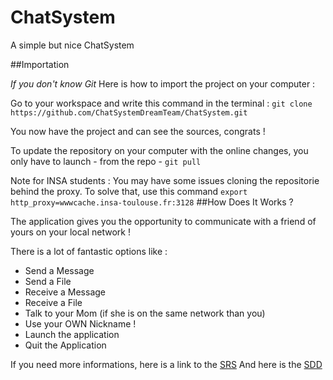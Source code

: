 ChatSystem
==========

A simple but nice ChatSystem

##Importation

*If you don't know Git* Here is how to import the project on your computer :

Go to your workspace and write this command in the terminal : `git clone https://github.com/ChatSystemDreamTeam/ChatSystem.git`

You now have the project and can see the sources, congrats !

To update the repository on your computer with the online changes, you only have to launch - from the repo - `git pull` 

Note for INSA students : You may have some issues cloning the repositorie behind the proxy. To solve that, use this command `export http_proxy=wwwcache.insa-toulouse.fr:3128`
##How Does It Works ?

The application gives you the opportunity to communicate with a friend of yours on your local network !

There is a lot of fantastic options like :

* Send a Message
* Send a File
* Receive a Message
* Receive a File
* Talk to your Mom (if she is on the same network than you)
* Use your OWN Nickname !
* Launch the application
* Quit the Application

If you need more informations, here is a link to the [SRS](http://goo.gl/mvBjTz "Wow great SRS, you HAVE to see it !")
And here is the [SDD](https://docs.google.com/document/d/1O3ql71T3Ph3JcmBCB6s-hMZBvGjhkz3-vnQTPBlBgVw/edit?usp=sharing "Wow what a wonderful world")
